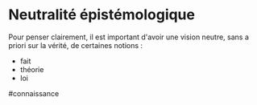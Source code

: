 # Neutralité épistémologique

Pour penser clairement, il est important d'avoir une vision neutre, sans a priori sur la vérité, de certaines notions :

- fait
- théorie
- loi

#connaissance 